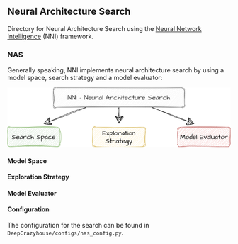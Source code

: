 ## Neural Architecture Search

Directory for Neural Architecture Search using the [Neural Network Intelligence](https://nni.readthedocs.io/en/stable/index.html) (NNI) framework. 

### NAS

Generally speaking, NNI implements neural architecture search by using a model space, search strategy and a model evaluator:

![NNI NAS](figures/nni-basics-diagram.png)

#### Model Space

#### Exploration Strategy

#### Model Evaluator

#### Configuration
The configuration for the search can be found in ```DeepCrazyhouse/configs/nas_config.py```.
